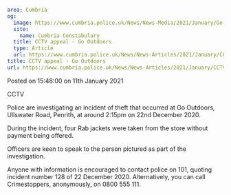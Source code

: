 ```yaml
area: Cumbria
og:
  image: https://www.cumbria.police.uk/News/News-Media/2021/January/Go-Outdoors-CCTV-Appealpng.png
  site:
    name: Cumbria Constabulary
  title: CCTV appeal - Go Outdoors
  type: Article
  url: https://www.cumbria.police.uk/News/News-Articles/2021/January/CCTV-appeal-Go-Outdoors.aspx
title: CCTV appeal - Go Outdoors
url: https://www.cumbria.police.uk/News/News-Articles/2021/January/CCTV-appeal-Go-Outdoors.aspx
```

Posted on 15:48:00 on 11th January 2021

CCTV

Police are investigating an incident of theft that occurred at Go Outdoors, Ullswater Road, Penrith, at around 2:15pm on 22nd December 2020.

During the incident, four Rab jackets were taken from the store without payment being offered.

Officers are keen to speak to the person pictured as part of the investigation.

Anyone with information is encouraged to contact police on 101, quoting incident number 128 of 22 December 2020. Alternatively, you can call Crimestoppers, anonymously, on 0800 555 111.
